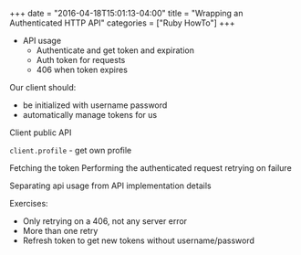 +++
date = "2016-04-18T15:01:13-04:00"
title = "Wrapping an Authenticated HTTP API"
categories = ["Ruby HowTo"]
+++

- API usage
  - Authenticate and get token and expiration
  - Auth token for requests
  - 406 when token expires

Our client should:
- be initialized with username password
- automatically manage tokens for us

Client public API

`client.profile` - get own profile

Fetching the token
Performing the authenticated request
retrying on failure

Separating api usage from API implementation details


Exercises:
  - Only retrying on a 406, not any server error
  - More than one retry
  - Refresh token to get new tokens without username/password
